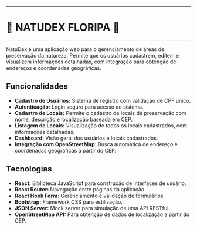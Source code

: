 
---------------------------------------------------------
#  🍃 **NATUDEX FLORIPA** 🍃 
---------------------------------------------------------
NatuDex é uma aplicação web para o gerenciamento de áreas de preservação da natureza. Permite que os usuários cadastrem, editem e visualizem informações detalhadas, com integração para obtenção de endereços e coordenadas geográficas.

## Funcionalidades

- **Cadastro de Usuários:** Sistema de registro com validação de CPF único.
- **Autenticação:** Login seguro para acesso ao sistema.
- **Cadastro de Locais:** Permite o cadastro de locais de preservação com nome, descrição e localização baseada em CEP.
- **Listagem de Locais:** Visualização de todos os locais cadastrados, com informações detalhadas.
- **Dashboard:** Visão geral dos usuários e locais cadastrados.
- **Integração com OpenStreetMap:** Busca automática de endereço e coordenadas geográficas a partir do CEP.

## Tecnologias

- **React:** Biblioteca JavaScript para construção de interfaces de usuário.
- **React Router:** Navegação entre páginas da aplicação.
- **React Hook Form:** Gerenciamento e validação de formulários.
- **Bootstrap:** Framework CSS para estilização.
- **JSON Server:** Mock server para simulação de uma API RESTful.
- **OpenStreetMap API:** Para obtenção de dados de localização a partir do CEP.

